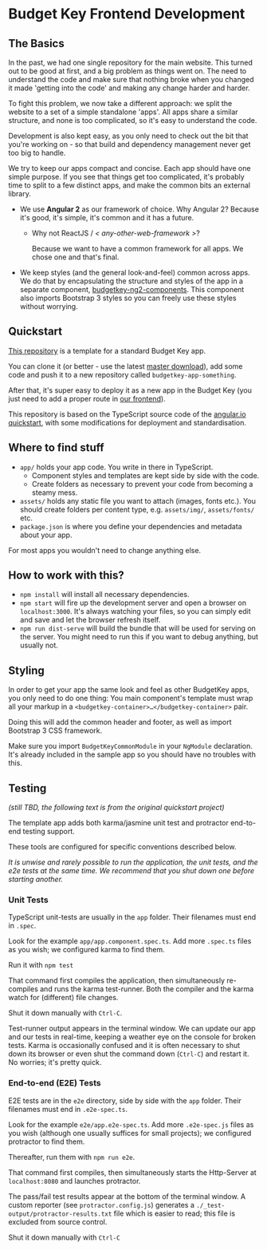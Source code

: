 # Budget Key Frontend Development

## The Basics

In the past, we had one single repository for the main website. This turned out to be good at first, and a big problem as things went on. The need to understand the code and make sure that nothing broke when you changed it made 'getting into the code' and making any change harder and harder.

To fight this problem, we now take a different approach: we split the website to a set of a simple standalone 'apps'. All apps share a similar structure, and none is too complicated, so it's easy to understand the code.

Development is also kept easy, as you only need to check out the bit that you're working on - so that build and dependency management never get too big to handle.

We try to keep our apps compact and concise. Each app should have one simple purpose. If you see that things get too complicated, it's probably time to split to a few distinct apps, and make the common bits an external library.

- We use **Angular 2** as our framework of choice. Why Angular 2? Because it's good, it's simple, it's common and it has a future. 

  - Why not ReactJS / _< any-other-web-framework >_? 

    Because we want to have a common framework for all apps. We chose one and that's final.

- We keep styles (and the general look-and-feel) common across apps. We do that by encapsulating the structure and styles of the app in a separate component, [budgetkey-ng2-components](https://github.com/OpenBudget/budgetkey-ng2-components/). This component also imports Bootstrap 3 styles so you can freely use these styles without worrying.

## Quickstart

[This repository](https://github.com/OpenBudget/budgetkey-app-sample) is a template for a standard Budget Key app.

You can clone it (or better - use the latest [master download](https://github.com/OpenBudget/budgetkey-app-sample/archive/master.zip)), add some code and push it to a new repository called `budgetkey-app-something`.

After that, it's super easy to deploy it as a new app in the Budget Key (you just need to add a proper route in [our frontend](https://github.com/OpenBudget/open-budget-nginx-frontend)).

This repository is based on the TypeScript source code of the [angular.io quickstart](https://angular.io/docs/ts/latest/quickstart.html), with some modifications for deployment and standardisation.

## Where to find stuff

- `app/` holds your app code. You write in there in TypeScript. 
  - Component styles and templates are kept side by side with the code.
  - Create folders as necessary to prevent your code from becoming a steamy mess.
- `assets/` holds any static file you want to attach (images, fonts etc.). You should create folders per content type, e.g. `assets/img/`, `assets/fonts/` etc.
- `package.json` is where you define your dependencies and metadata about your app.

For most apps you wouldn't need to change anything else.

## How to work with this?

- `npm install` will install all necessary dependencies.
- `npm start` will fire up the development server and open a browser on `localhost:3000`. It's always watching your files, so you can simply edit and save and let the browser refresh itself.
- `npm run dist-serve` will build the bundle that will be used for serving on the server. You might need to run this if you want to debug anything, but usually not.

## Styling

In order to get your app the same look and feel as other BudgetKey apps, you only need to do one thing: You main component's template must wrap all your markup in a `<budgetkey-container>…</budgetkey-container>` pair.

Doing this will add the common header and footer, as well as import Bootstrap 3 CSS framework.

Make sure you import `BudgetKeyCommonModule` in your `NgModule` declaration. It's already included in the sample app so you should have no troubles with this.

## Testing

_(still TBD, the following text is from the original quickstart project)_

The template app adds both karma/jasmine unit test and protractor end-to-end testing support.

These tools are configured for specific conventions described below.

*It is unwise and rarely possible to run the application, the unit tests, and the e2e tests at the same time.
We recommend that you shut down one before starting another.*

### Unit Tests
TypeScript unit-tests are usually in the `app` folder. Their filenames must end in `.spec`.

Look for the example `app/app.component.spec.ts`.
Add more `.spec.ts` files as you wish; we configured karma to find them.

Run it with `npm test`

That command first compiles the application, then simultaneously re-compiles and runs the karma test-runner.
Both the compiler and the karma watch for (different) file changes.

Shut it down manually with `Ctrl-C`.

Test-runner output appears in the terminal window.
We can update our app and our tests in real-time, keeping a weather eye on the console for broken tests.
Karma is occasionally confused and it is often necessary to shut down its browser or even shut the command down (`Ctrl-C`) and
restart it. No worries; it's pretty quick.

### End-to-end (E2E) Tests

E2E tests are in the `e2e` directory, side by side with the `app` folder.
Their filenames must end in `.e2e-spec.ts`.

Look for the example `e2e/app.e2e-spec.ts`.
Add more `.e2e-spec.js` files as you wish (although one usually suffices for small projects);
we configured protractor to find them.

Thereafter, run them with `npm run e2e`.

That command first compiles, then simultaneously starts the Http-Server at `localhost:8080`
and launches protractor.  

The pass/fail test results appear at the bottom of the terminal window.
A custom reporter (see `protractor.config.js`) generates a  `./_test-output/protractor-results.txt` file
which is easier to read; this file is excluded from source control.

Shut it down manually with `Ctrl-C`
